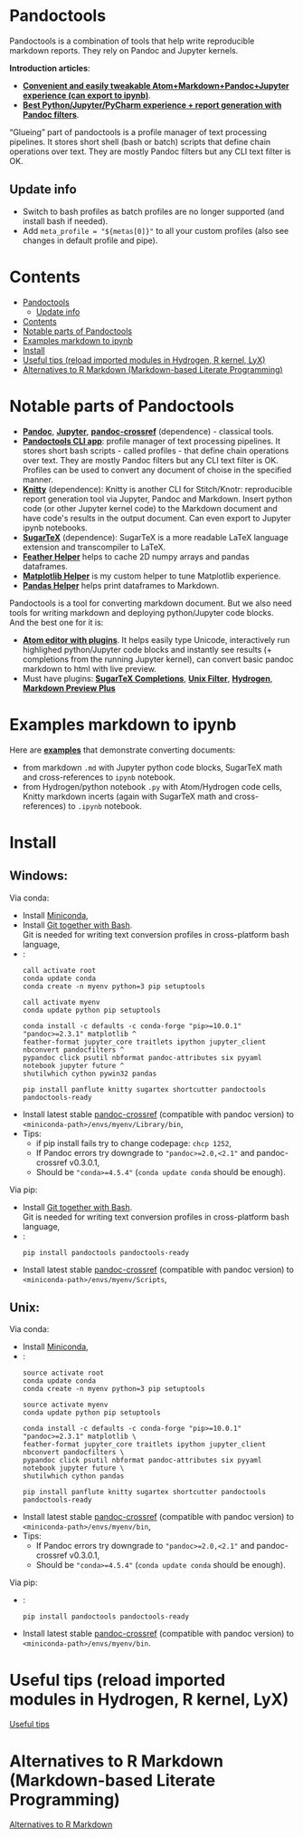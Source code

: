 # Pandoctools

Pandoctools is a combination of tools that help write reproducible markdown reports. They rely on Pandoc and Jupyter kernels.

**Introduction articles**:

* [**Convenient and easily tweakable Atom+Markdown+Pandoc+Jupyter experience (can export to ipynb)**](https://github.com/kiwi0fruit/pandoctools/blob/master/atom_jupyter_pandoc_markdown.md).  
* [**Best Python/Jupyter/PyCharm experience + report generation with Pandoc filters**](https://github.com/kiwi0fruit/pandoctools/blob/master/best_python_jupyter_pycharm_experience.md).  

“Glueing” part of pandoctools is a profile manager of text processing pipelines. It stores short shell (bash or batch) scripts that define chain operations over text. They are mostly Pandoc filters but any CLI text filter is OK.


## Update info

* Switch to bash profiles as batch profiles are no longer supported (and install bash if needed).
* Add `meta_profile = "${metas[0]}"` to all your custom profiles (also see changes in default profile and pipe).


# Contents

* [Pandoctools](#pandoctools)
  * [Update info](#update-info)
* [Contents](#contents)
* [Notable parts of Pandoctools](#notable-parts-of-pandoctools)
* [Examples markdown to ipynb](#examples-markdown-to-ipynb)
* [Install](#install)
* [Useful tips (reload imported modules in Hydrogen, R kernel, LyX)](#useful-tips-reload-imported-modules-in-hydrogen-r-kernel-lyx)
* [Alternatives to R Markdown (Markdown-based Literate Programming)](#alternatives-to-r-markdown-markdown-based-literate-programming)


# Notable parts of Pandoctools

* [**Pandoc**](https://pandoc.org/), [**Jupyter**](http://jupyter.org/), [**pandoc-crossref**](https://github.com/lierdakil/pandoc-crossref) (dependence) - classical tools.
* [**Pandoctools CLI app**](https://github.com/kiwi0fruit/pandoctools/tree/master/pandoctools/cli): profile manager of text processing pipelines. It stores short bash scripts - called profiles - that define chain operations over text. They are mostly Pandoc filters but any CLI text filter is OK. Profiles can be used to convert any document of choise in the specified manner.
* [**Knitty**](https://github.com/kiwi0fruit/knitty) (dependence): Knitty is another CLI for Stitch/Knotr: reproducible report generation tool via Jupyter, Pandoc and Markdown. Insert python code (or other Jupyter kernel code) to the Markdown document and have code's results in the output document. Can even export to Jupyter ipynb notebooks.
* [**SugarTeX**](https://github.com/kiwi0fruit/sugartex) (dependence): SugarTeX is a more readable LaTeX language extension and transcompiler to LaTeX.
* [**Feather Helper**](https://github.com/kiwi0fruit/pandoctools/blob/master/pandoctools/feather) helps to cache 2D numpy arrays and pandas dataframes.
* [**Matplotlib Helper**](https://github.com/kiwi0fruit/pandoctools/blob/master/pandoctools/matplotlib) is my custom helper to tune Matplotlib experience.
* [**Pandas Helper**](https://github.com/kiwi0fruit/pandoctools/blob/master/pandoctools/pandas) helps print dataframes to Markdown.

Pandoctools is a tool for converting markdown document. But we also need tools for writing markdown and deploying python/Jupyter code blocks.  
And the best one for it is:

* [**Atom editor with plugins**](https://github.com/kiwi0fruit/pandoctools/blob/master/atom.md). It helps easily type Unicode, interactively run highlighed python/Jupyter code blocks and instantly see results (+ completions from the running Jupyter kernel), can convert basic pandoc markdown to html with live preview.
* Must have plugins: [**SugarTeX Completions**](https://github.com/kiwi0fruit/pandoctools/blob/master/atom.md#sugartex-completions), [**Unix Filter**](https://github.com/kiwi0fruit/pandoctools/blob/master/atom.md#unix-filter), [**Hydrogen**](https://github.com/kiwi0fruit/pandoctools/blob/master/atom.md#hydrogen), [**Markdown Preview Plus**](https://github.com/kiwi0fruit/pandoctools/blob/master/atom.md#markdown-preview-plus)


# Examples markdown to ipynb

Here are [**examples**](https://github.com/kiwi0fruit/pandoctools/blob/master/examples) that demonstrate converting documents:

* from markdown `.md` with Jupyter python code blocks, SugarTeX math and cross-references to `ipynb` notebook.
* from Hydrogen/python notebook `.py` with Atom/Hydrogen code cells, Knitty markdown incerts (again with SugarTeX math and cross-references) to `.ipynb` notebook.


# Install

## Windows:

Via conda:

* Install [Miniconda](https://conda.io/miniconda.html),
* Install [Git together with Bash](https://git-scm.com/downloads).  
  Git is needed for writing text conversion profiles in cross-platform bash language,
* :
  ```
  call activate root
  conda update conda
  conda create -n myenv python=3 pip setuptools

  call activate myenv
  conda update python pip setuptools

  conda install -c defaults -c conda-forge "pip>=10.0.1" "pandoc>=2.3.1" matplotlib ^
  feather-format jupyter_core traitlets ipython jupyter_client nbconvert pandocfilters ^
  pypandoc click psutil nbformat pandoc-attributes six pyyaml notebook jupyter future ^
  shutilwhich cython pywin32 pandas

  pip install panflute knitty sugartex shortcutter pandoctools pandoctools-ready
  ```
* Install latest stable [pandoc-crossref](https://github.com/lierdakil/pandoc-crossref/releases) (compatible with pandoc version) to `<miniconda-path>/envs/myenv/Library/bin`,
* Tips:
  - if pip install fails try to change codepage: `chcp 1252`, 
  - If Pandoc errors try downgrade to `"pandoc>=2.0,<2.1"` and pandoc-crossref v0.3.0.1,
  - Should be `"conda>=4.5.4"` (`conda update conda` should be enough).


Via pip:

* Install [Git together with Bash](https://git-scm.com/downloads).  
  Git is needed for writing text conversion profiles in cross-platform bash language,
* :
  ```
  pip install pandoctools pandoctools-ready
  ```
* Install latest stable [pandoc-crossref](https://github.com/lierdakil/pandoc-crossref/releases) (compatible with pandoc version) to `<miniconda-path>/envs/myenv/Scripts`,


## Unix:

Via conda:

* Install [Miniconda](https://conda.io/miniconda.html),
* :
  ```
  source activate root
  conda update conda
  conda create -n myenv python=3 pip setuptools

  source activate myenv
  conda update python pip setuptools

  conda install -c defaults -c conda-forge "pip>=10.0.1" "pandoc>=2.3.1" matplotlib \
  feather-format jupyter_core traitlets ipython jupyter_client nbconvert pandocfilters \
  pypandoc click psutil nbformat pandoc-attributes six pyyaml notebook jupyter future \
  shutilwhich cython pandas

  pip install panflute knitty sugartex shortcutter pandoctools pandoctools-ready
  ```
* Install latest stable [pandoc-crossref](https://github.com/lierdakil/pandoc-crossref/releases) (compatible with pandoc version) to `<miniconda-path>/envs/myenv/bin`,
* Tips:
  - If Pandoc errors try downgrade to `"pandoc>=2.0,<2.1"` and pandoc-crossref v0.3.0.1,
  - Should be `"conda>=4.5.4"` (`conda update conda` should be enough).


Via pip:

* :
  ```
  pip install pandoctools pandoctools-ready
  ```
* Install latest stable [pandoc-crossref](https://github.com/lierdakil/pandoc-crossref/releases) (compatible with pandoc version) to `<miniconda-path>/envs/myenv/bin`.


# Useful tips (reload imported modules in Hydrogen, R kernel, LyX)

[Useful tips](https://github.com/kiwi0fruit/pandoctools/blob/master/tips.md)


# Alternatives to R Markdown (Markdown-based Literate Programming)

[Alternatives to R Markdown](https://github.com/kiwi0fruit/pandoctools/blob/master/alternatives_to_r_markdown.md)
